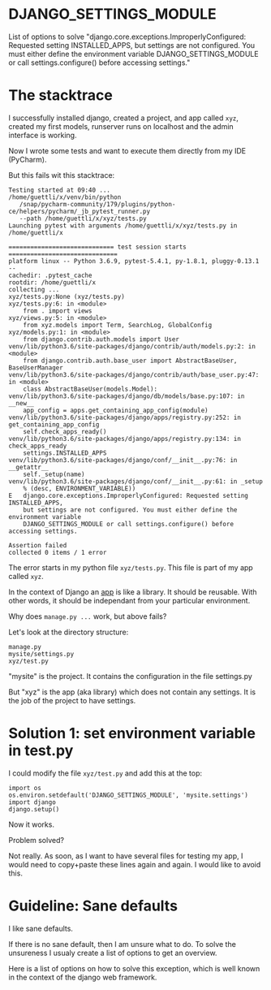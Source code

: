 # DJANGO_SETTINGS_MODULE
List of options to solve "django.core.exceptions.ImproperlyConfigured: Requested setting INSTALLED_APPS, but settings are not configured. You must either define the environment variable DJANGO_SETTINGS_MODULE or call settings.configure() before accessing settings."


# The stacktrace

I successfully installed django, created a project, and app called `xyz`, created my first models, runserver runs on localhost and the admin interface is working.

Now I wrote some tests and want to execute them directly from my IDE (PyCharm).

But this fails wit this stacktrace:

```
Testing started at 09:40 ...
/home/guettli/x/venv/bin/python 
   /snap/pycharm-community/179/plugins/python-ce/helpers/pycharm/_jb_pytest_runner.py 
   --path /home/guettli/x/xyz/tests.py
Launching pytest with arguments /home/guettli/x/xyz/tests.py in /home/guettli/x

============================= test session starts ==============================
platform linux -- Python 3.6.9, pytest-5.4.1, py-1.8.1, pluggy-0.13.1 --
cachedir: .pytest_cache
rootdir: /home/guettli/x
collecting ... 
xyz/tests.py:None (xyz/tests.py)
xyz/tests.py:6: in <module>
    from . import views
xyz/views.py:5: in <module>
    from xyz.models import Term, SearchLog, GlobalConfig
xyz/models.py:1: in <module>
    from django.contrib.auth.models import User
venv/lib/python3.6/site-packages/django/contrib/auth/models.py:2: in <module>
    from django.contrib.auth.base_user import AbstractBaseUser, BaseUserManager
venv/lib/python3.6/site-packages/django/contrib/auth/base_user.py:47: in <module>
    class AbstractBaseUser(models.Model):
venv/lib/python3.6/site-packages/django/db/models/base.py:107: in __new__
    app_config = apps.get_containing_app_config(module)
venv/lib/python3.6/site-packages/django/apps/registry.py:252: in get_containing_app_config
    self.check_apps_ready()
venv/lib/python3.6/site-packages/django/apps/registry.py:134: in check_apps_ready
    settings.INSTALLED_APPS
venv/lib/python3.6/site-packages/django/conf/__init__.py:76: in __getattr__
    self._setup(name)
venv/lib/python3.6/site-packages/django/conf/__init__.py:61: in _setup
    % (desc, ENVIRONMENT_VARIABLE))
E   django.core.exceptions.ImproperlyConfigured: Requested setting INSTALLED_APPS, 
    but settings are not configured. You must either define the environment variable 
    DJANGO_SETTINGS_MODULE or call settings.configure() before accessing settings.

Assertion failed
collected 0 items / 1 error

```

The error starts in my python file `xyz/tests.py`. This file is part of my app called `xyz`.

In the context of Django an [app](https://docs.djangoproject.com/en/3.0/ref/applications/) is like a library. 
It should be reusable. With other words, it should be independant from your particular environment. 

Why does `manage.py ...` work, but above fails?

Let's look at the directory structure:

```
manage.py
mysite/settings.py
xyz/test.py
```
"mysite" is the project. It contains the configuration in the file settings.py

But "xyz" is the app (aka library) which does not contain any settings. It is the job of the 
project to have settings.

# Solution 1: set environment variable in test.py

I could modify the file `xyz/test.py` and add this at the top:

```
import os
os.environ.setdefault('DJANGO_SETTINGS_MODULE', 'mysite.settings')
import django
django.setup()
```

Now it works.

Problem solved?

Not really. As soon, as I want to have several files for testing my app, I would need to copy+paste
these lines again and again. I would like to avoid this.

# Guideline: Sane defaults

I like sane defaults. 

If there is no sane default, then I am unsure what to do. To solve the unsureness I usualy create a list of options to 
get an overview.

Here is a list of options on how to solve this exception, which is well known in the context of the django web framework.
